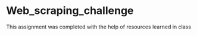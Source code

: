 # Web_scraping_challenge

This assignment was completed with the help of resources learned in class
